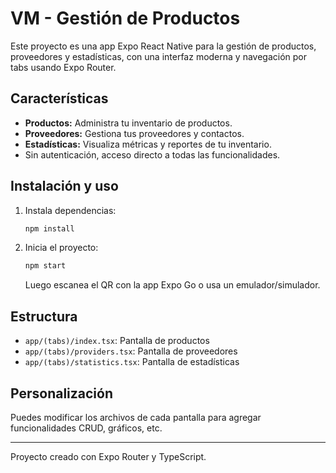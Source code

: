 # VM - Gestión de Productos

Este proyecto es una app Expo React Native para la gestión de productos, proveedores y estadísticas, con una interfaz moderna y navegación por tabs usando Expo Router.

## Características
- **Productos:** Administra tu inventario de productos.
- **Proveedores:** Gestiona tus proveedores y contactos.
- **Estadísticas:** Visualiza métricas y reportes de tu inventario.
- Sin autenticación, acceso directo a todas las funcionalidades.

## Instalación y uso

1. Instala dependencias:
   ```sh
   npm install
   ```
2. Inicia el proyecto:
   ```sh
   npm start
   ```
   Luego escanea el QR con la app Expo Go o usa un emulador/simulador.

## Estructura
- `app/(tabs)/index.tsx`: Pantalla de productos
- `app/(tabs)/providers.tsx`: Pantalla de proveedores
- `app/(tabs)/statistics.tsx`: Pantalla de estadísticas

## Personalización
Puedes modificar los archivos de cada pantalla para agregar funcionalidades CRUD, gráficos, etc.

---

Proyecto creado con Expo Router y TypeScript.
